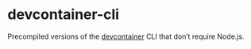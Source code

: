 # devcontainer-cli

Precompiled versions of the [devcontainer](https://github.com/devcontainers/cli) CLI that don’t require Node.js.
